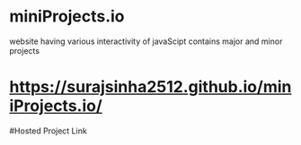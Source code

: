 # miniProjects.io
website having various interactivity of javaScipt contains major and minor projects 
# https://surajsinha2512.github.io/miniProjects.io/
#Hosted Project Link
